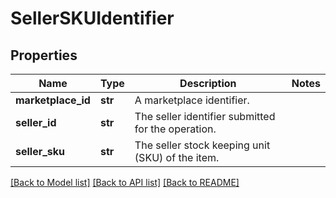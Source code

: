 # SellerSKUIdentifier

## Properties
Name | Type | Description | Notes
------------ | ------------- | ------------- | -------------
**marketplace_id** | **str** | A marketplace identifier. | 
**seller_id** | **str** | The seller identifier submitted for the operation. | 
**seller_sku** | **str** | The seller stock keeping unit (SKU) of the item. | 

[[Back to Model list]](../README.md#documentation-for-models) [[Back to API list]](../README.md#documentation-for-api-endpoints) [[Back to README]](../README.md)


